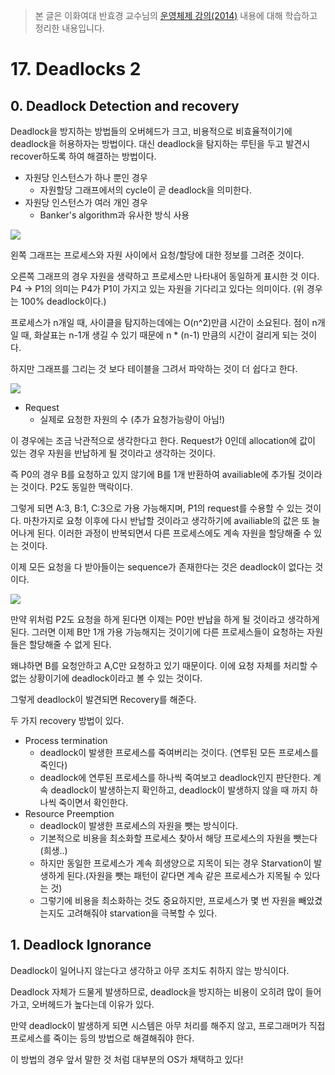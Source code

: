 > 본 글은 이화여대 반효경 교수님의 [운영체제 강의(2014)](http://www.kocw.net/home/search/kemView.do?kemId=1046323) 내용에 대해 학습하고 정리한 내용입니다.


# 17. Deadlocks 2

## 0. Deadlock Detection and recovery

Deadlock을 방지하는 방법들의 오버헤드가 크고, 비용적으로 비효율적이기에 deadlock을 허용하자는 방법이다. 대신 deadlock을 탐지하는 루틴을 두고 발견시 recover하도록 하여 해결하는 방법이다. 

- 자원당 인스턴스가 하나 뿐인 경우
    - 자원할당 그래프에서의 cycle이 곧 deadlock을 의미한다. 
- 자원당 인스턴스가 여러 개인 경우 
    - Banker's algorithm과 유사한 방식 사용 

![](https://i.imgur.com/0BCTkkZ.png)


왼쪽 그래프는 프로세스와 자원 사이에서 요청/할당에 대한 정보를 그려준 것이다.

오른쪽 그래프의 경우 자원을 생략하고 프로세스만 나타내어 동일하게 표시한 것 이다. P4 -> P1의 의미는 P4가 P1이 가지고 있는 자원을 기다리고 있다는 의미이다. (위 경우는 100% deadlock이다.) 

프로세스가 n개일 때, 사이클을 탐지하는데에는 O(n^2)만큼 시간이 소요된다. 점이 n개일 때, 화살표는 n-1개 생길 수 있기 때문에 n * (n-1) 만큼의 시간이 걸리게 되는 것이다. 

하지만 그래프를 그리는 것 보다 테이블을 그려서 파악하는 것이 더 쉽다고 한다. 

![](https://i.imgur.com/zhsgrju.png)

- Request
    - 실제로 요청한 자원의 수 (추가 요청가능량이 아님!)

이 경우에는 조금 낙관적으로 생각한다고 한다. Request가 0인데 allocation에 값이 있는 경우 자원을 반납하게 될 것이라고 생각하는 것이다. 

즉 P0의 경우 B를 요청하고 있지 않기에 B를 1개 반환하여 availiable에 추가될 것이라는 것이다. P2도 동일한 맥락이다.

그렇게 되면 A:3, B:1, C:3으로 가용 가능해지며, P1의 request를 수용할 수 있는 것이다. 마찬가지로 요청 이후에 다시 반납할 것이라고 생각하기에 availiable의 값은 또 늘어나게 된다. 이러한 과정이 반복되면서 다른 프로세스에도 계속 자원을 할당해줄 수 있는 것이다. 

이제 모든 요청을 다 받아들이는 sequence가 존재한다는 것은 deadlock이 없다는 것이다.

![](https://i.imgur.com/kc4Mgan.png)

만약 위처럼 P2도 요청을 하게 된다면 이제는 P0만 반납을 하게 될 것이라고 생각하게 된다. 그러면 이제 B만 1개 가용 가능해지는 것이기에 다른 프로세스들이 요청하는 자원들은 할당해줄 수 없게 된다. 

왜냐하면 B를 요청안하고 A,C만 요청하고 있기 때문이다. 이에 요청 자체를 처리할 수 없는 상황이기에 deadlock이라고 볼 수 있는 것이다. 

그렇게 deadlock이 발견되면 Recovery를 해준다. 

두 가지 recovery 방법이 있다. 

- Process termination
    - deadlock이 발생한 프로세스를 죽여버리는 것이다. (연루된 모든 프로세스를 죽인다)
    - deadlock에 연루된 프로세스를 하나씩 죽여보고 deadlock인지 판단한다. 계속 deadlock이 발생하는지 확인하고, deadlock이 발생하지 않을 때 까지 하나씩 죽이면서 확인한다. 
- Resource Preemption
    - deadlock이 발생한 프로세스의 자원을 뺏는 방식이다.
    - 기본적으로 비용을 최소화할 프로세스 찾아서 해당 프로세스의 자원을 뺏는다(희생..)
    - 하지만 동일한 프로세스가 계속 희생양으로 지목이 되는 경우 Starvation이 발생하게 된다.(자원을 뺏는 패턴이 같다면 계속 같은 프로세스가 지목될 수 있다는 것) 
    - 그렇기에 비용을 최소화하는 것도 중요하지만, 프로세스가 몇 번 자원을 빼았겼는지도 고려해줘야 starvation을 극복할 수 있다. 

## 1. Deadlock Ignorance

Deadlock이 일어나지 않는다고 생각하고 아무 조치도 취하지 않는 방식이다. 

Deadlock 자체가 드물게 발생하므로, deadlock을 방지하는 비용이 오히려 많이 들어가고, 오버헤드가 높다는데 이유가 있다. 

만약 deadlock이 발생하게 되면 시스템은 아무 처리를 해주지 않고, 프로그래머가 직접 프로세스를 죽이는 등의 방법으로 해결해줘야 한다. 

이 방법의 경우 앞서 말한 것 처럼 대부분의 OS가 채택하고 있다!
